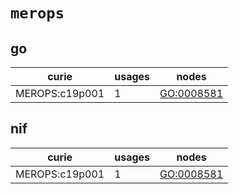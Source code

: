 # `merops`

## go

| curie          |   usages | nodes                                                   |
|----------------|----------|---------------------------------------------------------|
| MEROPS:c19p001 |        1 | [GO:0008581](http://purl.obolibrary.org/obo/GO_0008581) |

## nif

| curie          |   usages | nodes                                                   |
|----------------|----------|---------------------------------------------------------|
| MEROPS:c19p001 |        1 | [GO:0008581](http://purl.obolibrary.org/obo/GO_0008581) |

